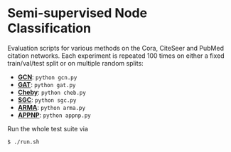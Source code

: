 # Semi-supervised Node Classification

Evaluation scripts for various methods on the Cora, CiteSeer and PubMed citation networks.
Each experiment is repeated 100 times on either a fixed train/val/test split or on multiple random splits:

* **[GCN](https://github.com/rusty1s/pytorch_geometric/blob/master/benchmark/citation/gcn.py)**: `python gcn.py`
* **[GAT](https://github.com/rusty1s/pytorch_geometric/blob/master/benchmark/citation/gat.py)**: `python gat.py`
* **[Cheby](https://github.com/rusty1s/pytorch_geometric/blob/master/benchmark/citation/cheb.py)**: `python cheb.py`
* **[SGC](https://github.com/rusty1s/pytorch_geometric/blob/master/benchmark/citation/sgc.py)**: `python sgc.py`
* **[ARMA](https://github.com/rusty1s/pytorch_geometric/blob/master/benchmark/citation/arma.py)**: `python arma.py`
* **[APPNP](https://github.com/rusty1s/pytorch_geometric/blob/master/benchmark/citation/appnp.py)**: `python appnp.py`

Run the whole test suite via

```
$ ./run.sh
```
